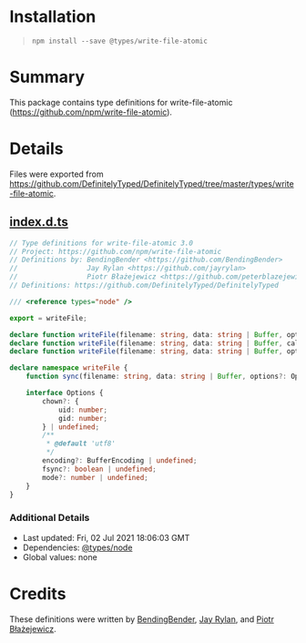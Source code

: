 # Installation
> `npm install --save @types/write-file-atomic`

# Summary
This package contains type definitions for write-file-atomic (https://github.com/npm/write-file-atomic).

# Details
Files were exported from https://github.com/DefinitelyTyped/DefinitelyTyped/tree/master/types/write-file-atomic.
## [index.d.ts](https://github.com/DefinitelyTyped/DefinitelyTyped/tree/master/types/write-file-atomic/index.d.ts)
````ts
// Type definitions for write-file-atomic 3.0
// Project: https://github.com/npm/write-file-atomic
// Definitions by: BendingBender <https://github.com/BendingBender>
//                 Jay Rylan <https://github.com/jayrylan>
//                 Piotr Błażejewicz <https://github.com/peterblazejewicz>
// Definitions: https://github.com/DefinitelyTyped/DefinitelyTyped

/// <reference types="node" />

export = writeFile;

declare function writeFile(filename: string, data: string | Buffer, options: writeFile.Options | BufferEncoding, callback: (error?: Error) => void): void;
declare function writeFile(filename: string, data: string | Buffer, callback: (error?: Error) => void): void;
declare function writeFile(filename: string, data: string | Buffer, options?: writeFile.Options | BufferEncoding): Promise<void>;

declare namespace writeFile {
    function sync(filename: string, data: string | Buffer, options?: Options | BufferEncoding): void;

    interface Options {
        chown?: {
            uid: number;
            gid: number;
        } | undefined;
        /**
         * @default 'utf8'
         */
        encoding?: BufferEncoding | undefined;
        fsync?: boolean | undefined;
        mode?: number | undefined;
    }
}

````

### Additional Details
 * Last updated: Fri, 02 Jul 2021 18:06:03 GMT
 * Dependencies: [@types/node](https://npmjs.com/package/@types/node)
 * Global values: none

# Credits
These definitions were written by [BendingBender](https://github.com/BendingBender), [Jay Rylan](https://github.com/jayrylan), and [Piotr Błażejewicz](https://github.com/peterblazejewicz).
